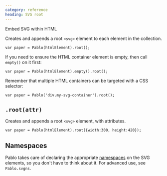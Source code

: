 ```yaml
--- 
category: reference
heading: SVG root
---
```



Embed SVG within HTML


Creates and appends a root `<svg>` element to each element in the collection.

    var paper = Pablo(htmlElement).root();

If you need to ensure the HTML container element is empty, then call `empty()` on it first:

	var paper = Pablo(htmlElement).empty().root();

Remember that multiple HTML containers can be targeted with a CSS selector:

    var paper = Pablo('div.my-svg-container').root();


`.root(attr)`
-

Creates and appends a root `<svg>` element, with attributes.
	
	var paper = Pablo(htmlElement).root({width:300, height:420});


Namespaces
----

Pablo takes care of declaring the appropriate [namespaces][namespaces] on the SVG elements, so you don't have to think about it. For advanced use, see `Pablo.svgns`.

[namespaces]: https://developer.mozilla.org/en-US/docs/SVG/Namespaces_Crash_Course